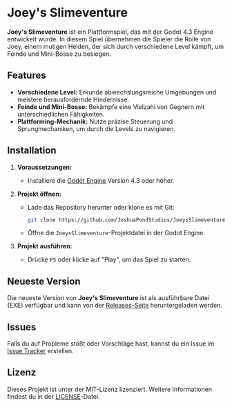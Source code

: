 # Joey's Slimeventure

**Joey's Slimeventure** ist ein Plattformspiel, das mit der Godot 4.3 Engine entwickelt wurde. In diesem Spiel übernehmen die Spieler die Rolle von Joey, einem mutigen Helden, der sich durch verschiedene Level kämpft, um Feinde und Mini-Bosse zu besiegen.

## Features

- **Verschiedene Level:** Erkunde abwechslungsreiche Umgebungen und meistere herausfordernde Hindernisse.
- **Feinde und Mini-Bosse:** Bekämpfe eine Vielzahl von Gegnern mit unterschiedlichen Fähigkeiten.
- **Plattforming-Mechanik:** Nutze präzise Steuerung und Sprungmechaniken, um durch die Levels zu navigieren.

## Installation

1. **Voraussetzungen:**
   - Installiere die [Godot Engine](https://godotengine.org/download) Version 4.3 oder höher.

2. **Projekt öffnen:**
   - Lade das Repository herunter oder klone es mit Git:

     ```bash
     git clone https://github.com/JoshuaPondStudios/JoeysSlimeventure.git
     ```

   - Öffne die `JoeysSlimeventure`-Projektdatei in der Godot Engine.

3. **Projekt ausführen:**
   - Drücke `F5` oder klicke auf "Play", um das Spiel zu starten.

## Neueste Version

Die neueste Version von **Joey's Slimeventure** ist als ausführbare Datei (EXE) verfügbar und kann von der [Releases-Seite](https://github.com/JoshuaPondStudios/JoeysSlimeventure/releases/latest) heruntergeladen werden.

## Issues

Falls du auf Probleme stößt oder Vorschläge hast, kannst du ein Issue im [Issue Tracker](https://github.com/JoshuaPondStudios/JoeysSlimeventure/issues) erstellen.

## Lizenz

Dieses Projekt ist unter der MIT-Lizenz lizenziert. Weitere Informationen findest du in der [LICENSE](LICENSE)-Datei.
